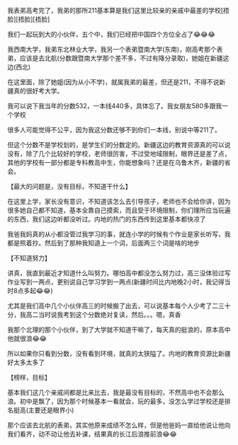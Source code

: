 我表弟高考完了，我弟的那所211基本算是我们这里比较亲的亲戚中最差的学校[捂脸][捂脸][捂脸]

我们一起玩到大的小伙伴，五个中，我们已经把中国四个方位全占了😂😂😂

我西南大学，我弟东北林业大学，我另一个表弟暨南大学(东南)，刚高考那个表弟，应该是去北航(分数跟暨南大学那个差不多，不过有降分录取)，她姐在新疆这边(西北)

在这里面，除了她姐(因为从小不学)，就属我弟的最差，但还是211，不得不说新疆真的很好考大学。

我可以说下我当年的分数532，一本线440多，具体忘了。我女朋友580多跟我一个学校

很多人可能觉得不公平，因为我这分数还够不到你们一本线，别说中等211了。

但这个分数不是学校划的，是学生们的分数定的。新疆这边的教育资源真的可以说没有，除了几个比较好的学校，老师很厉害，不过受地域限制，眼界还是差了点，其他的学校有一部分都是专科教高中生，你能想象吗？还是在乌鲁木齐，新疆的省会。

【最大的问题是，没有目标，不知道干什么】

在这里上学，家长没有意识，不知道该怎么去引导孩子，老师也不会给你讲，因为很多她自己都不知道，基本全靠自己摸索，而且受于环境限制，你们理所应当玩遍的东西，我们这边听都没听过。内地的热门的东西传到这里基本都快凉了

我爸我妈真的从小都没管过我学习的事，就连小学的时候有个作业是家长听写，我都是照着抄。然后到了那种我知道上一个词，后面两三个词是啥的地步

【不知道努力】

讲真，我直到最近才知道什么叫努力。哪怕高中都没怎么努力过，高三没体验过写作业写到一两点，更别说自己学习学到一两点(新疆时间比内地晚2小时，我记得当时8点多起😂😂)

尤其是我们高中几个小伙伴高三的时候搬了出去，可以说基本每个人少考了二三十分，我高二当时说我考到这个分数绝对复读，然后。。。嗯，真香

我那个北理的那个小伙伴，到了大学就不知道干嘛了，每天真的挺浪的，原本高中他就很浪😂😂

所以如果你只看到分数，没有看到环境，就真的太狭隘了。内地的教育资源比新疆好太多太多了

【榜样，目标】

基本我们这几个亲戚间都是比来比去，我是最没有目标的，不然高中也不会那么浪。初中是飘了，因为那个时候基本一看就会，玩的最多，没怎么学过学校还是排名挺高(主要还是眼界小)

那个应该去北航的表弟，其实他原来成绩不怎么样，但是他爸妈一直给他说让他向我们看齐，动不动让他去补课，结果真的长江后浪推前浪😂😂